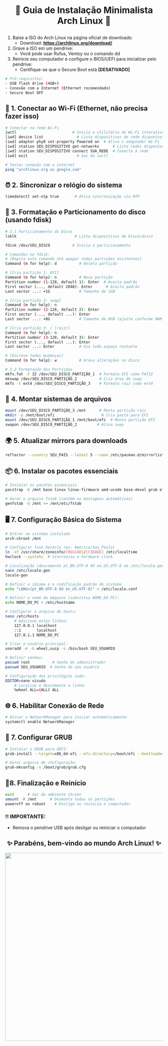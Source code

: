 # <p align="center"> 🐧 Guia de Instalação Minimalista Arch Linux 🐧 </p>

1. Baixe a ISO do Arch Linux na página oficial de downloads:
   - Download: **https://archlinux.org/download/**
2. Grave a ISO em um pendrive:
   - Você pode usar Rufus, Ventoy ou o comando dd
3. Reinicie seu computador e configure o BIOS/UEFI para inicializar pelo pendrive:
   - Certifique-se que o Secure Boot está **[DESATIVADO]**

```bash
# Pré-requisitos:
- USB flash drive (4GB+)
- Conexão com a Internet (Ethernet recomendado)
- Secure Boot OFF
```
## **📶 1. Conectar ao Wi-Fi (Ethernet, não precisa fazer isso)**

```bash
# Conectar na rede Wi-Fi
iwctl                         # Inicia o utilitário de Wi-Fi interativo
[iwd] device list               # Lista dispositivos de rede disponíveis
[iwd] adapter phy0 set-property Powered on  # Ativa o adaptador Wi-Fi
[iwd] station SEU_DISPOSITIVO get-networks      # Lista redes disponíveis
[iwd] station SEU_DISPOSITIVO connect SUA_REDE  # Conecta à rede
[iwd] exit                      # Sai do iwctl

# Testar conexão com a internet
ping "archlinux.org ou google.com"
```

## **⏰ 2. Sincronizar o relógio do sistema**
```bash
timedatectl set-ntp true       # Ativa sincronização via NTP
```

## **💽 3. Formatação e Particionamento do disco (usando fdisk)**
```bash
# 3.1 Particionamento do Disco
lsblk                          # Lista dispositivos de bloco/disco

fdisk /dev/SEU_DISCO          # Inicia o particionamento

# Comandos no fdisk:
# [Repita este comando até apagar todas partições existentes]
Command (m for help): d          # Deleta partição

# [Cria partição 1: EFI]
Command (m for help): n          # Nova partição
Partition number (1-128, default 1): Enter  # Aceita padrão
First sector (..., default 2048): Enter      # Aceita padrão
Last sector ...: +1G             # Tamanho de 1GB

# [Cria partição 2: swap]
Command (m for help): n
Partition number (2-128, default 2): Enter
First sector (..., default ...): Enter
Last sector ...: +8G             # Tamanho de 8GB (ajuste conforme RAM)

# [Cria partição 3: / (raiz)]
Command (m for help): n
Partition number (3-128, default 3): Enter
First sector (..., default ...): Enter
Last sector ...: Enter           # Usa todo espaço restante

# [Escreve todas mudanças]
Command (m for help): w          # Grava alterações no disco

# 3.2 Formatação das Partições
mkfs.fat -F 32 /dev/SEU_DISCO_PARTIÇÃO_1  # Formata EFI como FAT32
mkswap /dev/SEU_DISCO_PARTIÇÃO_2          # Cria área de swap
mkfs -t ext4 /dev/SEU_DISCO_PARTIÇÃO_3    # Formata raiz como ext4
```

## **📌 4. Montar sistemas de arquivos**
```bash
mount /dev/SEU_DISCO_PARTIÇÃO_3 /mnt      # Monta partição raiz
mkdir -p /mnt/boot/efi                     # Cria pasta para EFI
mount /dev/SEU_DISCO_PARTIÇÃO_1 /mnt/boot/efi  # Monta partição EFI
swapon /dev/SEU_DISCO_PARTIÇÃO_2         # Ativa swap
```

## **🌍 5. Atualizar mirrors para downloads**
```bash
reflector --country SEU_PAIS --latest 5 --save /etc/pacman.d/mirrorlist --sort rate --verbose   # (Substitua SEU_PAIS pelo seu país - Ex: Brazil)
```

## **📦 6. Instalar os pacotes essenciais**
```bash
# Instalar os pacotes essenciais
pacstrap -K /mnt base linux linux-firmware amd-ucode base-devel grub efibootmgr networkmanager nano sudo

# Gerar o arquivo fstab (contém as montagens automáticas)
genfstab -U /mnt >> /mnt/etc/fstab
```

## **🖥️ 7. Configuração Básica do Sistema**
```bash
# Entrar no sistema instalado
arch-chroot /mnt

# Configurar fuso horário (ex: America/Sao_Paulo)
ln -sf /usr/share/zoneinfo/[REGIÃO]/[CIDADE] /etc/localtime
hwclock --systohc  # Sincroniza o hardware clock

# Localização (descomente pt_BR.UTF-8 OU en_US.UTF-8 em /etc/locale.gen)
nano /etc/locale.gen
locale-gen

# Definir o idioma e a codificação padrão do sistema
echo "LANG=[pt_BR.UTF-8 OU en_US.UTF-8]" > /etc/locale.conf

# Definir o nome da máquina (substitua NOME_DO_PC):
echo NOME_DO_PC > /etc/hostname

# Configurar o arquivo de hosts:
nano /etc/hosts
    # Adicione estas linhas:
    127.0.0.1 localhost
    ::1       localhost
    127.0.1.1 NOME_DO_PC

# Criar o usuário principal:
useradd -m -G wheel,uucp -s /bin/bash SEU_USUARIO

# Definir senhas:
passwd root          # Senha do administrador
passwd SEU_USUARIO  # Senha do seu usuário

# Configuração dos privilégios sudo:
EDITOR=nano visudo
    # Localize e descomente a linha:
    %wheel ALL=(ALL) ALL
```
## **🌐 6. Habilitar Conexão de Rede**
```bash
# Ativar o NetworkManager para iniciar automaticamente:
systemctl enable NetworkManager
```
## **🍔 7. Configurar GRUB**
```bash
# Instalar o GRUB para UEFI:
grub-install --target=x86_64-efi --efi-directory=/boot/efi --bootloader-id=GRUB --removable

# Gerar arquivo de configuração:
grub-mkconfig -o /boot/grub/grub.cfg
```
## **🔌8. Finalização e Reinício**
```bash
exit      # Sai do ambiente chroot
umount -R /mnt      # Desmonta todas as partições
poweroff ou reboot    # Desliga ou reinicia o computador
```

### ‼️ IMPORTANTE:
 - Remova o pendrive USB após desligar ou reiniciar o computador
 
<div align="center">

## ✨ **Parabéns, bem-vindo ao mundo Arch Linux!** ✨

<img src="https://archlinux.org/static/logos/archlinux-logo-dark-1200dpi.b42bd35d5916.png" width="600">

</div>
